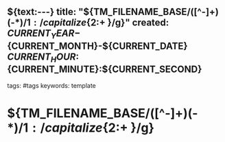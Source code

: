 ${text:---}
title: "${TM_FILENAME_BASE/([^-]+)(-*)/${1:/capitalize}${2:+ }/g}"
created: ${CURRENT_YEAR}-${CURRENT_MONTH}-${CURRENT_DATE} ${CURRENT_HOUR}:${CURRENT_MINUTE}:${CURRENT_SECOND}
---

tags: #tags
keywords: template

# ${TM_FILENAME_BASE/([^-]+)(-*)/${1:/capitalize}${2:+ }/g}
